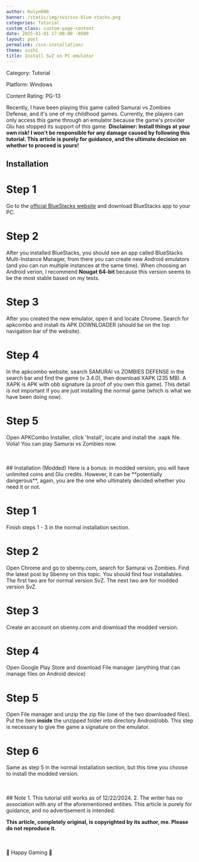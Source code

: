 ```yaml
---
author: Kolyn090
banner: /static/img/svz/svz-blue-stacks.png
categories: Tutorial
custom_class: custom-page-content
date: 2025-01-01 17:00:00 -0500
layout: post
permalink: /svz-installation/
theme: sushi
title: Install SvZ on PC emulator
---
```


Category: Tutorial


Platform: Windows


Content Rating: PG-13

Recently, I have been playing this game called Samurai vs Zombies Defense, and it's one of my childhood games. Currently, the players can only access this game through an emulator because the game's provider Glu has stopped its support of this game. **Disclaimer: Install things at your own risk! I won't be responsible for any damage caused by following this tutorial. This article is purely for guidance, and the ultimate decision on whether to proceed is yours!**

## Installation
# Step 1
Go to the [official BlueStacks website](https://www.bluestacks.com/) and download BlueStacks app to your PC.
# Step 2
After you installed BlueStacks, you should see an app called BlueStacks Multi-Instance Manager, from there you can create new Android emulators (and you can run multiple instances at the same time). When choosing an Android verion, I recommend **Nougat 64-bit** because this version seems to be the most stable based on my tests.
# Step 3
After you created the new emulator, open it and locate Chrome. Search for apkcombo and install its APK DOWNLOADER (should be on the top navigation bar of the website). 
# Step 4
In the apkcombo website, search SAMURAI vs ZOMBIES DEFENSE in the search bar and find the game (v 3.4.0), then download XAPK (235 MB). A XAPK is APK with obb signature (a proof of you own this game). This detail is not important if you are just installing the normal game (which is what we have been doing now).
# Step 5
Open APKCombo Installer, click 'Install', locate and install the .xapk file. Volia! You can play Samurai vs Zombies now.

<br>
<br>
## Installation (Modded)
Here is a bonus: in modded version, you will have unlimited coins and Glu credits. However, it can be **potentially dangerous**, again, you are the one who ultimately decided whether you need it or not.

# Step 1
Finish steps 1 - 3 in the normal installation section.
# Step 2
Open Chrome and go to sbenny.com, search for Samurai vs Zombies. Find the latest post by Sbenny on this topic. You should find four installables. The first two are for normal version SvZ. The next two are for modded version SvZ.
# Step 3
Create an account on sbenny.com and download the modded version. 
# Step 4
Open Google Play Store and download File manager (anything that can manage files on Android device)
# Step 5
Open File manager and unzip the zip file (one of the two downloaded files). Put the item **inside** the unzipped folder into directory Android/obb. This step is necessary to give the game a signature on the emulator.
# Step 6
Same as step 5 in the normal installation section, but this time you choose to install the modded version.

<br>
<br>
## Note
1. This tutorial still works as of 12/22/2024.
2. The writer has no association with any of the aforementioned entities. This article is purely for guidance, and no advertisement is intended.


**This article, completely original, is copyrighted by its author, me. Please do not reproduce it.**


<br>
<br>
 👾 Happy Gaming 👾
